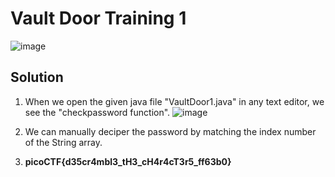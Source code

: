 # Vault Door Training 1
![image](https://user-images.githubusercontent.com/87900090/220537161-91d5fc5d-e97f-4df2-bb21-18693ba99d52.png)

## Solution
1. When we open the given java file "VaultDoor1.java" in any text editor, we see the "checkpassword function".
![image](https://user-images.githubusercontent.com/87900090/220539653-b60085f7-4f15-4f0c-9ad7-fa5bad8b521b.png)

2. We can manually deciper the password by matching the index number of the String array.
3. **picoCTF{d35cr4mbl3_tH3_cH4r4cT3r5_ff63b0}**



